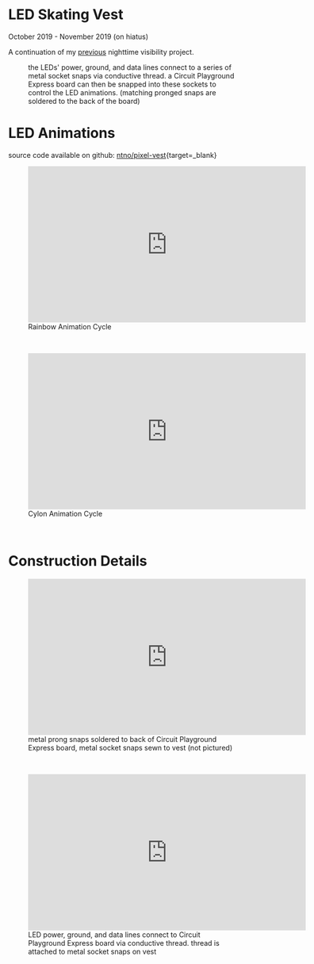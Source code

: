 
# LED Skating Vest
October 2019 - November 2019 (on hiatus)

A continuation of my [previous](/electronics/led-backpack) nighttime visibility project.

<section>
  <figure>
    <img
      src="/img/led-vest/vest_detail.png"
      alt=""
      title=""
    />
    <figcaption>the LEDs' power, ground, and data lines connect to a series of metal socket snaps via conductive thread.  a Circuit Playground Express board can then be snapped into these sockets to control the LED animations.  (matching pronged snaps are soldered to the back of the board)</figcaption>
  </figure>
</section>


# LED Animations

source code available on github: [ntno/pixel-vest](https://github.com/ntno/pixel-vest){target=_blank}

<section>
  <figure>
    <iframe width="560" height="315" src="https://www.youtube-nocookie.com/embed/g_fjUOFRiiY" title="YouTube video player" frameborder="0" allow="accelerometer; autoplay; clipboard-write; encrypted-media; gyroscope; picture-in-picture" allowfullscreen></iframe>
    <figcaption>Rainbow Animation Cycle</figcaption>
  </figure>
</section>
<br>
<section>
  <figure>
    <iframe width="560" height="315" src="https://www.youtube-nocookie.com/embed/rNfDOc6qsJ0" title="YouTube video player" frameborder="0" allow="accelerometer; autoplay; clipboard-write; encrypted-media; gyroscope; picture-in-picture" allowfullscreen></iframe>
    <figcaption>Cylon Animation Cycle</figcaption>
  </figure>
</section>
<br>

# Construction Details 

<section>
  <figure>
    <iframe width="560" height="315" src="https://www.youtube-nocookie.com/embed/gwL1hakC6KE" title="YouTube video player" frameborder="0" allow="accelerometer; autoplay; clipboard-write; encrypted-media; gyroscope; picture-in-picture" allowfullscreen></iframe>    <figcaption>metal prong snaps soldered to back of Circuit Playground Express board, metal socket snaps sewn to vest (not pictured)</figcaption>
  </figure>
</section>
<br>
<section>
  <figure>
    <iframe width="560" height="315" src="https://www.youtube-nocookie.com/embed/98F9__2k-9Y" title="YouTube video player" frameborder="0" allow="accelerometer; autoplay; clipboard-write; encrypted-media; gyroscope; picture-in-picture" allowfullscreen></iframe>
    <figcaption>LED power, ground, and data lines connect to Circuit Playground Express board via conductive thread.  thread is attached to metal socket snaps on vest</figcaption>
  </figure>
</section>
<br>

